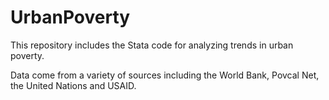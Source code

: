 # UrbanPoverty

This repository includes the Stata code for analyzing trends in urban poverty.

Data come from a variety of sources including the World Bank, Povcal Net, the United Nations and USAID.
